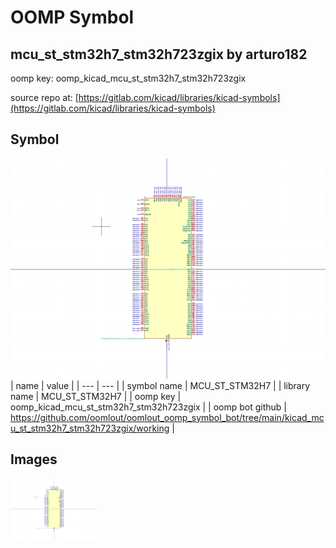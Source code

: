 # OOMP Symbol  
## mcu_st_stm32h7_stm32h723zgix  by arturo182  
  
oomp key: oomp_kicad_mcu_st_stm32h7_stm32h723zgix  
  
source repo at: [https://gitlab.com/kicad/libraries/kicad-symbols](https://gitlab.com/kicad/libraries/kicad-symbols)  
## Symbol  
  
[![working.png](working_600.png)](working.png)  
| name | value | 
| --- | --- | 
| symbol name | MCU_ST_STM32H7 | 
| library name | MCU_ST_STM32H7 | 
| oomp key | oomp_kicad_mcu_st_stm32h7_stm32h723zgix | 
| oomp bot github | https://github.com/oomlout/oomlout_oomp_symbol_bot/tree/main/kicad_mcu_st_stm32h7_stm32h723zgix/working | 
## Images  
  
[![working.png](working_140.png)](working.png)  

